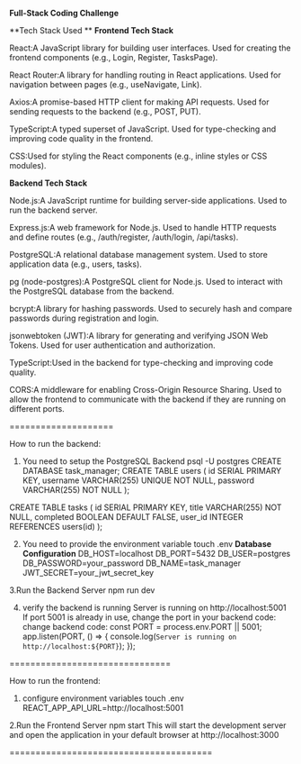 **Full-Stack Coding Challenge**

**Tech Stack Used **
**Frontend Tech Stack**

React:A JavaScript library for building user interfaces.
Used for creating the frontend components (e.g., Login, Register, TasksPage).

React Router:A library for handling routing in React applications.
Used for navigation between pages (e.g., useNavigate, Link).

Axios:A promise-based HTTP client for making API requests.
Used for sending requests to the backend (e.g., POST, PUT).

TypeScript:A typed superset of JavaScript.
Used for type-checking and improving code quality in the frontend.

CSS:Used for styling the React components (e.g., inline styles or CSS modules).

**Backend Tech Stack**

Node.js:A JavaScript runtime for building server-side applications.
Used to run the backend server.

Express.js:A web framework for Node.js.
Used to handle HTTP requests and define routes (e.g., /auth/register, /auth/login, /api/tasks).

PostgreSQL:A relational database management system.
Used to store application data (e.g., users, tasks).

pg (node-postgres):A PostgreSQL client for Node.js.
Used to interact with the PostgreSQL database from the backend.

bcrypt:A library for hashing passwords.
Used to securely hash and compare passwords during registration and login.

jsonwebtoken (JWT):A library for generating and verifying JSON Web Tokens.
Used for user authentication and authorization.

TypeScript:Used in the backend for type-checking and improving code quality.

CORS:A middleware for enabling Cross-Origin Resource Sharing.
Used to allow the frontend to communicate with the backend if they are running on different ports.

====================

How to run the backend:

1. You need to setup the PostgreSQL Backend
psql -U postgres
CREATE DATABASE task_manager;
CREATE TABLE users (
  id SERIAL PRIMARY KEY,
  username VARCHAR(255) UNIQUE NOT NULL,
  password VARCHAR(255) NOT NULL
);

CREATE TABLE tasks (
  id SERIAL PRIMARY KEY,
  title VARCHAR(255) NOT NULL,
  completed BOOLEAN DEFAULT FALSE,
  user_id INTEGER REFERENCES users(id)
);

2. You need to provide the environment variable
touch .env
**Database Configuration**
DB_HOST=localhost
DB_PORT=5432
DB_USER=postgres
DB_PASSWORD=your_password
DB_NAME=task_manager
JWT_SECRET=your_jwt_secret_key

3.Run the Backend Server
npm run dev

4. verify the backend is running
Server is running on http://localhost:5001
If port 5001 is already in use, change the port in your backend code:
change backend code:
const PORT = process.env.PORT || 5001;
app.listen(PORT, () => {
  console.log(`Server is running on http://localhost:${PORT}`);
});

===============================

How to run the frontend:

1. configure environment variables
touch .env
REACT_APP_API_URL=http://localhost:5001

2.Run the Frontend Server
npm start
This will start the development server and open the application in your default browser at http://localhost:3000

=======================================
